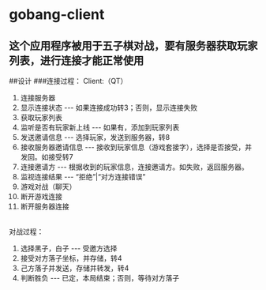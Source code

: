 gobang-client
===============
这个应用程序被用于五子棋对战，要有服务器获取玩家列表，进行连接才能正常使用
---------------
##设计
###连接过程：
Client:（QT）</br>
1.	连接服务器</br>
2.	显示连接状态 --- 如果连接成功转3；否则，显示连接失败</br>
3.	获取玩家列表</br>
4.	监听是否有玩家新上线 --- 如果有，添加到玩家列表</br>
5.	发送邀请信息 --- 选择玩家，发送到服务器，转8</br>
6.	 接收服务器邀请信息 --- 接收到玩家信息（游戏套接字），选择是否接受，并发回。如接受转7</br>
7.	 连接邀请方 --- 根据收到的玩家信息，连接邀请方。如失败，返回服务器。</br>
8.	监视连接结果 --- “拒绝”|“对方连接错误”</br>
9.	游戏对战（聊天）</br>
10.	断开游戏连接</br>
11.	断开服务器连接</br></br>

对战过程：</br>
1.	选择黑子，白子 --- 受邀方选择</br>
2.	接受对方落子坐标，并存储，转4</br>
3.	己方落子并发送，存储并转发，转4</br>
4.	判断胜负 --- 已定，本局结束；否则，等待对方落子</br>
